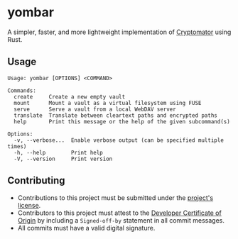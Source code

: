 # yombar

A simpler, faster, and more lightweight implementation of [Cryptomator](https://github.com/cryptomator/cryptomator) using Rust.

## Usage

```
Usage: yombar [OPTIONS] <COMMAND>

Commands:
  create     Create a new empty vault
  mount      Mount a vault as a virtual filesystem using FUSE
  serve      Serve a vault from a local WebDAV server
  translate  Translate between cleartext paths and encrypted paths
  help       Print this message or the help of the given subcommand(s)

Options:
  -v, --verbose...  Enable verbose output (can be specified multiple times)
  -h, --help        Print help
  -V, --version     Print version
```

## Contributing

- Contributions to this project must be submitted under the [project's license](./LICENSE).
- Contributors to this project must attest to the [Developer Certificate of Origin](https://developercertificate.org/) by including a `Signed-off-by` statement in all commit messages.
- All commits must have a valid digital signature.
